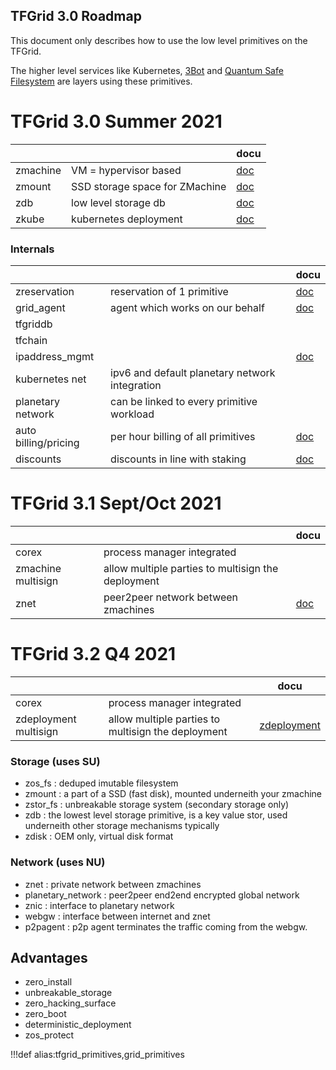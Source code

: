 ## TFGrid 3.0 Roadmap

This document only describes how to use the low level primitives on the TFGrid.

The higher level services like Kubernetes, [3Bot](3bot) and [Quantum Safe Filesystem](quantumsafestorage:qsfs) are layers using these primitives.


# TFGrid 3.0 Summer 2021

|          |                                | docu                |
| -------- | ------------------------------ | ------------------- |
| zmachine | VM = hypervisor based          | [doc](api_zmachine) |
| zmount   | SSD storage space for ZMachine | [doc](api_zmount)   |
| zdb      | low level storage db           | [doc](api_zdb)      |
| zkube    | kubernetes deployment          | [doc](api_zkube)    |

### Internals

|                      |                                                | docu                                     |
| -------------------- | ---------------------------------------------- | ---------------------------------------- |
| zreservation         | reservation of 1 primitive                     | [doc](api_zreservation)                  |
| grid_agent           | agent which works on our behalf                | [doc](agent_specs)                       |
| tfgriddb             |                                                |                                          |
| tfchain              |                                                |                                          |
| ipaddress_mgmt       |                                                | [doc](ipaddress_mgmt)                    |
| kubernetes net       | ipv6 and default planetary network integration |                                          |
| planetary network    | can be linked to every primitive workload      |                                          |
| auto billing/pricing | per hour billing of all primitives             | [doc](threefold:grid_pricing)            |
| discounts            | discounts in line with staking                 | [doc](threefold:staking_discount_levels) |

# TFGrid 3.1 Sept/Oct 2021

|                    |                                                    | docu            |
| ------------------ | -------------------------------------------------- | --------------- |
| corex              | process manager integrated                         |                 |
| zmachine multisign | allow multiple parties to multisign the deployment |                 |
| znet               | peer2peer network between zmachines                | [doc](api_znet) |

# TFGrid 3.2 Q4 2021

|                       |                                                    | docu                           |
| --------------------- | -------------------------------------------------- | ------------------------------ |
| corex                 | process manager integrated                         |                                |
| zdeployment multisign | allow multiple parties to multisign the deployment | [zdeployment](api_zdeployment) |


### Storage (uses SU)

- zos_fs : deduped imutable filesystem
- zmount : a part of a SSD (fast disk), mounted underneith your zmachine
- zstor_fs : unbreakable storage system (secondary storage only)
- zdb : the lowest level storage primitive, is a key value stor, used underneith other storage mechanisms typically
- zdisk : OEM only, virtual disk format

### Network (uses NU)

- znet : private network between zmachines
- planetary_network : peer2peer end2end encrypted global network
- znic : interface to planetary network
- webgw : interface between internet and znet
- p2pagent : p2p agent terminates the traffic coming from the webgw.


## Advantages

- zero_install
- unbreakable_storage
- zero_hacking_surface
- zero_boot
- deterministic_deployment
- zos_protect


!!!def alias:tfgrid_primitives,grid_primitives
